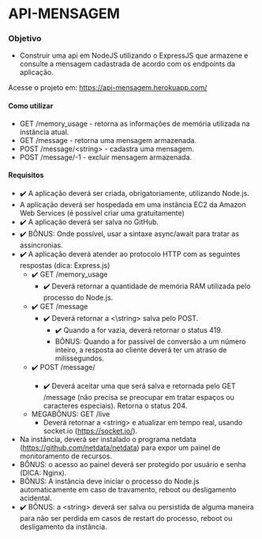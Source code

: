 # API-MENSAGEM

### Objetivo
* Construir uma api em NodeJS utilizando o ExpressJS que armazene e consulte a mensagem cadastrada de acordo com os endpoints da aplicação.

Acesse o projeto em: https://api-mensagem.herokuapp.com/

#### Como utilizar

* GET /memory_usage - retorna as informações de memória utilizada na instância atual.
* GET /message - retorna uma mensagem armazenada.
* POST /message/\<string\> - cadastra uma mensagem.
* POST /message/-1 - excluir mensagem armazenada.

#### Requisitos

* :heavy_check_mark: A aplicação deverá ser criada, obrigatoriamente, utilizando Node.js.
* A aplicação deverá ser hospedada em uma instância EC2 da Amazon Web Services (é possível criar uma gratuitamente)
* :heavy_check_mark: A aplicação deverá ser salva no GitHub.
* :heavy_check_mark: BÔNUS: Onde possível, usar a sintaxe async/await para tratar as assincronias.
* :heavy_check_mark: A aplicação deverá atender ao protocolo HTTP com as seguintes respostas (dica: Express.js)
  * :heavy_check_mark: GET /memory_usage
    * :heavy_check_mark: Deverá retornar a quantidade de memória RAM utilizada pelo processo do Node.js.
  * :heavy_check_mark: GET /message
    * :heavy_check_mark: Deverá retornar a <\string\> salva pelo POST.
      * :heavy_check_mark: Quando a <string> for vazia, deverá retornar o status 419.
      * BÔNUS: Quando a <string> for passível de conversão a um número inteiro, a resposta ao cliente deverá ter um atraso de <string> milissegundos.
  * :heavy_check_mark: POST /message/<string>
    * :heavy_check_mark: Deverá aceitar uma <string> que será salva e retornada pelo GET /message (não precisa se preocupar em tratar espaços ou caracteres especiais). Retorna o status 204.
  * MEGABÔNUS: GET /live
    * Deverá retornar a \<string\> e atualizar em tempo real, usando socket.io (https://socket.io/).
* Na instância, deverá ser instalado o programa netdata (https://github.com/netdata/netdata) para expor um painel de monitoramento de recursos.
* BÔNUS: o acesso ao painel deverá ser protegido por usuário e senha (DICA: Nginx).
* BÔNUS: A instância deve iniciar o processo do Node.js automaticamente em caso de travamento, reboot ou desligamento acidental.
* :heavy_check_mark: BÔNUS: a \<string\> deverá ser salva ou persistida de alguma maneira para não ser perdida em casos de restart do processo, reboot ou desligamento da instância.
